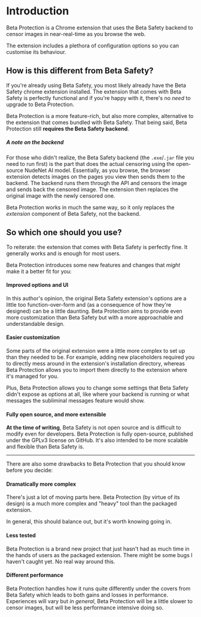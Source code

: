 # Introduction

Beta Protection is a Chrome extension that uses the Beta Safety backend to censor images in near-real-time as you browse the web.

The extension includes a plethora of configuration options so you can customise its behaviour.

## How is this different from Beta Safety?

If you're already using Beta Safety, you most likely already have the Beta Safety chrome extension installed. The extension that comes with Beta Safety is perfectly functional and if you're happy with it, there's no _need_ to upgrade to Beta Protection.

Beta Protection is a more feature-rich, but also more complex, alternative to the extension that comes bundled with Beta Safety. That being said, Beta Protection still **requires the Beta Safety backend**.

##### A note on the backend

For those who didn't realize, the Beta Safety backend (the `.exe`/`.jar` file you need to run first) is the part that does the actual censoring using the open-source NudeNet AI model. Essentially, as you browse, the browser extension detects images on the pages you view then sends them to the backend. The backend runs them through the API and censors the image and sends back the censored image. The extension then replaces the original image with the newly censored one.

Beta Protection works in much the same way, so it only replaces the _extension_ component of Beta Safety, not the backend.

## So which one should you use?

To reiterate: the extension that comes with Beta Safety is perfectly fine. It generally works and is enough for most users.

Beta Protection introduces some new features and changes that _might_ make it a better fit for you:

#### Improved options and UI

In this author's opinion, the original Beta Safety extension's options are a little too function-over-form and (as a consequence of how they're designed) can be a little daunting. Beta Protection aims to provide even more customization than Beta Safety but with a more approachable and understandable design.

#### Easier customization

Some parts of the original extension were a little more complex to set up than they needed to be. For example, adding new placeholders required you to directly mess around in the extension's installation directory, whereas Beta Protection allows you to import them directly to the extension where it's managed for you.

Plus, Beta Protection allows you to change some settings that Beta Safety didn't expose as options at all, like where your backend is running or what messages the subliminal messages feature would show.

#### Fully open source, and more extensible

**At the time of writing**, Beta Safety is not open source and is difficult to modify even for developers. Beta Protection is fully open-source, published under the GPLv3 license on GitHub. It's also intended to be more scalable and flexible than Beta Safety is.

---

There are also some drawbacks to Beta Protection that you should know before you decide:

#### Dramatically more complex

There's just a lot of moving parts here. Beta Protection (by virtue of its design) is a much more complex and "heavy" tool than the packaged extension.

In general, this should balance out, but it's worth knowing going in.

#### Less tested

Beta Protection is a brand new project that just hasn't had as much time in the hands of users as the packaged extension. There might be some bugs I haven't caught yet. No real way around this.

#### Different performance

Beta Protection handles how it runs quite differently under the covers from Beta Safety which leads to both gains and losses in performance. Experiences will vary but _in general_, Beta Protection will be a little slower to censor images, but will be less performance intensive doing so.

